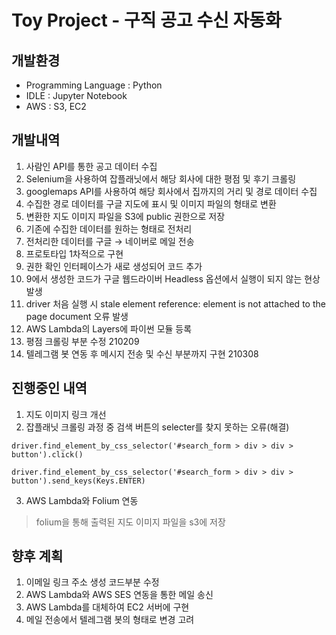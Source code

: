 # Toy Project - 구직 공고 수신 자동화
## 개발환경
- Programming Language : Python
- IDLE : Jupyter Notebook
- AWS : S3, EC2

## 개발내역
01. 사람인 API를 통한 공고 데이터 수집
02. Selenium을 사용하여 잡플래닛에서 해당 회사에 대한 평점 및 후기 크롤링
03. googlemaps API를 사용하여 해당 회사에서 집까지의 거리 및 경로 데이터 수집
04. 수집한 경로 데이터를 구글 지도에 표시 및 이미지 파일의 형태로 변환
05. 변환한 지도 이미지 파일을 S3에 public 권한으로 저장
06. 기존에 수집한 데이터를 원하는 형태로 전처리
07. 전처리한 데이터를 구글 → 네이버로 메일 전송
08. 프로토타입 1차적으로 구현
09. 권한 확인 인터페이스가 새로 생성되어 코드 추가  
10. 9에서 생성한 코드가 구글 웹드라이버 Headless 옵션에서 실행이 되지 않는 현상 발생  
11. driver 처음 실행 시 stale element reference: element is not attached to the page document 오류 발생  
12. AWS Lambda의 Layers에 파이썬 모듈 등록
13. 평점 크롤링 부분 수정 210209
14. 텔레그램 봇 연동 후 메시지 전송 및 수신 부분까지 구현 210308

## 진행중인 내역
01. 지도 이미지 링크 개선
02. 잡플래닛 크롤링 과정 중 검색 버튼의 selecter를 찾지 못하는 오류(해결)
~~~
driver.find_element_by_css_selector('#search_form > div > div > button').click()
~~~
~~~
driver.find_element_by_css_selector('#search_form > div > div > button').send_keys(Keys.ENTER)
~~~
03. AWS Lambda와 Folium 연동
> folium을 통해 출력된 지도 이미지 파일을 s3에 저장  

## 향후 계획
01. 이메일 링크 주소 생성 코드부분 수정  
02. AWS Lambda와 AWS SES 연동을 통한 메일 송신  
03. AWS Lambda를 대체하여 EC2 서버에 구현
04. 메일 전송에서 텔레그램 봇의 형태로 변경 고려
